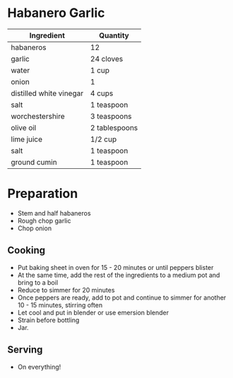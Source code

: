 # Habanero Garlic

| Ingredient | Quantity |
| ------------- | ----------- |
| habaneros | 12 |
| garlic | 24 cloves |
| water | 1 cup |
| onion | 1 |
| distilled white vinegar | 4 cups |
| salt | 1 teaspoon |
| worchestershire | 3 teaspoons |
| olive oil | 2 tablespoons |
| lime juice | 1/2 cup |
| salt | 1 teaspoon |
| ground cumin | 1 teaspoon |

# Preparation

* Stem and half habaneros
* Rough chop garlic
* Chop onion

## Cooking

* Put baking sheet in oven for 15 - 20 minutes or until peppers blister
* At the same time, add the rest of the ingredients to a medium pot and bring to a boil
* Reduce to simmer for 20 minutes
* Once peppers are ready, add to pot and continue to simmer for another 10 - 15 minutes, stirring often
* Let cool and put in blender or use emersion blender
* Strain before bottling
* Jar.

## Serving

* On everything!